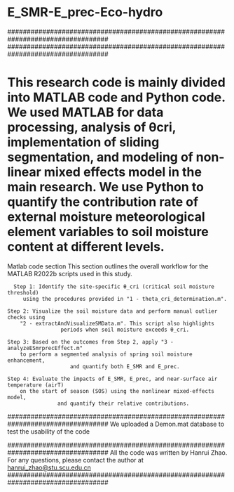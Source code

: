 # E_SMR-E_prec-Eco-hydro
################################################################################## 
##################################################################################
# This research code is mainly divided into MATLAB code and Python code. We used MATLAB for data processing, analysis of θcri, implementation of sliding segmentation, and modeling of non-linear mixed effects model in the main research. We use Python to quantify the contribution rate of external moisture meteorological element variables to soil moisture content at different levels.

Matlab code section
This section outlines the overall workflow for the MATLAB R2022b scripts used in this study.

      Step 1: Identify the site-specific θ_cri (critical soil moisture threshold)
         using the procedures provided in "1 - theta_cri_determination.m".
 
    Step 2: Visualize the soil moisture data and perform manual outlier checks using
        "2 - extractAndVisualizeSMData.m". This script also highlights
                     periods when soil moisture exceeds θ_cri.
 
    Step 3: Based on the outcomes from Step 2, apply "3 - analyzeESmrprecEffect.m" 
        to perform a segmented analysis of spring soil moisture enhancement,
                        and quantify both E_SMR and E_prec.
 
    Step 4: Evaluate the impacts of E_SMR, E_prec, and near-surface air temperature (airT) 
        on the start of season (SOS) using the nonlinear mixed-effects model, 
                    and quantify their relative contributions.

################################################################################## 
           We uploaded a Demon.mat database to test the usability of the code

################################################################################## 
                       All the code was written by Hanrui Zhao. 
        For any questions, please contact the author at hanrui_zhao@stu.scu.edu.cn
################################################################################## 
